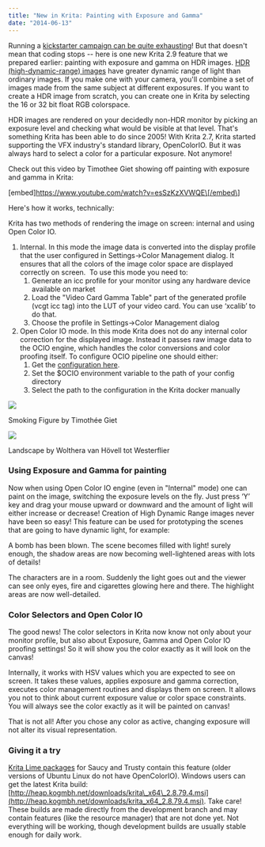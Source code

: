 ```yaml
---
title: "New in Krita: Painting with Exposure and Gamma"
date: "2014-06-13"
---
```


Running a [kickstarter campaign can be quite exhausting](https://www.kickstarter.com/projects/krita/krita-open-source-digital-painting-accelerate-deve)! But that doesn't mean that coding stops -- here is one new Krita 2.9 feature that we prepared earlier: painting with exposure and gamma on HDR images. [HDR (high-dynamic-range) images](https://en.wikipedia.org/wiki/High-dynamic-range_imaging) have greater dynamic range of light than ordinary images. If you make one with your camera, you'll combine a set of images made from the same subject at different exposures. If you want to create a HDR image from scratch, you can create one in Krita by selecting the 16 or 32 bit float RGB colorspace.

HDR images are rendered on your decidedly non-HDR monitor by picking an exposure level and checking what would be visible at that level. That's something Krita has been able to do since 2005! With Krita 2.7, Krita started supporting the VFX industry's standard library, OpenColorIO. But it was always hard to select a color for a particular exposure. Not anymore!

Check out this video by Timothee Giet showing off painting with exposure and gamma in Krita:

\[embed\]https://www.youtube.com/watch?v=esSzKzXVWQE\[/embed\]

Here's how it works, technically:

Krita has two methods of rendering the image on screen: internal and using Open Color IO.

1. Internal. In this mode the image data is converted into the display profile that the user configured in Settings->Color Management dialog. It ensures that all the colors of the image color space are displayed correctly on screen.  To use this mode you need to:
    1. Generate an icc profile for your monitor using any hardware device available on market
    2. Load the "Video Card Gamma Table" part of the generated profile (vcgt icc tag) into the LUT of your video card. You can use ‘xcalib’ to do that.
    3. Choose the profile in Settings->Color Management dialog
2. Open Color IO mode. In this mode Krita does not do any internal color correction for the displayed image. Instead it passes raw image data to the OCIO engine, which handles the color conversions and color proofing itself. To configure OCIO pipeline one should either:
    1. Get the [configuration here](http://opencolorio.org/configurations/index.html).
    2. Set the $OCIO environment variable to the path of your config directory
    3. Select the path to the configuration in the Krita docker manually

![](images/smoking_common.png)

Smoking Figure by Timothée Giet

![](images/field_common.png)

Landscape by Wolthera van Hövell tot Westerflier

### Using Exposure and Gamma for painting

Now when using Open Color IO engine (even in "Internal" mode) one can paint on the image, switching the exposure levels on the fly. Just press ‘Y’ key and drag your mouse upward or downward and the amount of light will either increase or decrease! Creation of High Dynamic Range images never have been so easy! This feature can be used for prototyping the scenes that are going to have dynamic light, for example:

A bomb has been blown. The scene becomes filled with light! surely enough, the shadow areas are now becoming well-lightened areas with lots of details!

The characters are in a room. Suddenly the light goes out and the viewer can see only eyes, fire and cigarettes glowing here and there. The highlight areas are now well-detailed.

### Color Selectors and Open Color IO

The good news! The color selectors in Krita now know not only about your monitor profile, but also about Exposure, Gamma and Open Color IO proofing settings! So it will show you the color exactly as it will look on the canvas!

Internally, it works with HSV values which you are expected to see on screen. It takes these values, applies exposure and gamma correction, executes color management routines and displays them on screen. It allows you not to think about current exposure value or color space constraints. You will always see the color exactly as it will be painted on canvas!

That is not all! After you chose any color as active, changing exposure will not alter its visual representation.

### Giving it a try

[Krita Lime packages](https://launchpad.net/~dimula73/+archive/krita) for Saucy and Trusty contain this feature (older versions of Ubuntu Linux do not have OpenColorIO). Windows users can get the latest Krita build: [http://heap.kogmbh.net/downloads/krita\_x64\_2.8.79.4.msi](http://heap.kogmbh.net/downloads/krita_x64_2.8.79.4.msi). Take care! These builds are made directly from the development branch and may contain features (like the resource manager) that are not done yet. Not everything will be working, though development builds are usually stable enough for daily work.
